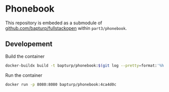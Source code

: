 # Phonebook

This repository is embeded as a submodule of [github.com/bapturp/fullstackopen](https://github.com/bapturp/fullstackopen.git) within `part3/phonebook`.

## Developement

Build the container

```sh
docker-buildx build -t bapturp/phonebook:$(git log --pretty=format:'%h' -n 1) .
```

Run the container

```sh
docker run -p 8080:8080 bapturp/phonebook:4ca4d0c
```
